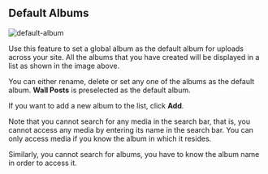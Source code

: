 ## Default Albums

![default-album](https://cloud.githubusercontent.com/assets/1140051/7648514/71f761a2-fb01-11e4-9452-cd0077368d04.png)


Use this feature to set a global album as the default album for uploads across your site. All the albums that you have created will be displayed in a list as shown in the image above.

You can either rename, delete or set any one of the albums as the default album. **Wall Posts** is preselected as the default album.

If you want to add a new album to the list, click **Add**.

Note that you cannot search for any media in the search bar, that is, you cannot access any media by entering its name in the search bar. You can only access media if you know the album in which it resides.

Similarly, you cannot search for albums, you have to know the album name in order to access it.
